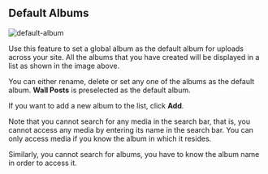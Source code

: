 ## Default Albums

![default-album](https://cloud.githubusercontent.com/assets/1140051/7648514/71f761a2-fb01-11e4-9452-cd0077368d04.png)


Use this feature to set a global album as the default album for uploads across your site. All the albums that you have created will be displayed in a list as shown in the image above.

You can either rename, delete or set any one of the albums as the default album. **Wall Posts** is preselected as the default album.

If you want to add a new album to the list, click **Add**.

Note that you cannot search for any media in the search bar, that is, you cannot access any media by entering its name in the search bar. You can only access media if you know the album in which it resides.

Similarly, you cannot search for albums, you have to know the album name in order to access it.
